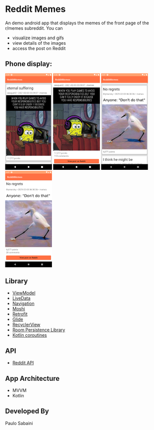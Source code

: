 # Reddit Memes
An demo android app that displays the memes of the front page of the r/memes subreddit.
You can
* visualize images and gifs
* view details of the images
* access the post on Reddit

## Phone display:

<img src="./screenshots/screenshot_01.png" width="30%" height="30%"> <img src="./screenshots/screenshot_02.png" width="30%" height="30%">
<img src="./screenshots/screenshot_03.png" width="30%" height="30%"> <img src="./screenshots/screenshot_04.png" width="30%" height="30%">

## Library

* [ViewModel](https://developer.android.com/topic/libraries/architecture/viewmodel)
* [LiveData](https://developer.android.com/topic/libraries/architecture/livedata)
* [Navigation](https://developer.android.com/guide/navigation)
* [Moshi](https://github.com/square/moshi)
* [Retrofit](https://square.github.io/retrofit/)
* [Glide](https://github.com/bumptech/glide/)
* [RecyclerView](https://developer.android.com/guide/topics/ui/layout/recyclerview)
* [Room Persistence Library](https://developer.android.com/training/data-storage/room)
* [Kotlin coroutines](https://developer.android.com/kotlin/coroutines)

## API
* [Reddit API](https://www.reddit.com/dev/api/)

## App Architecture
* MVVM
* Kotlin

## Developed By

Paulo Sabaini